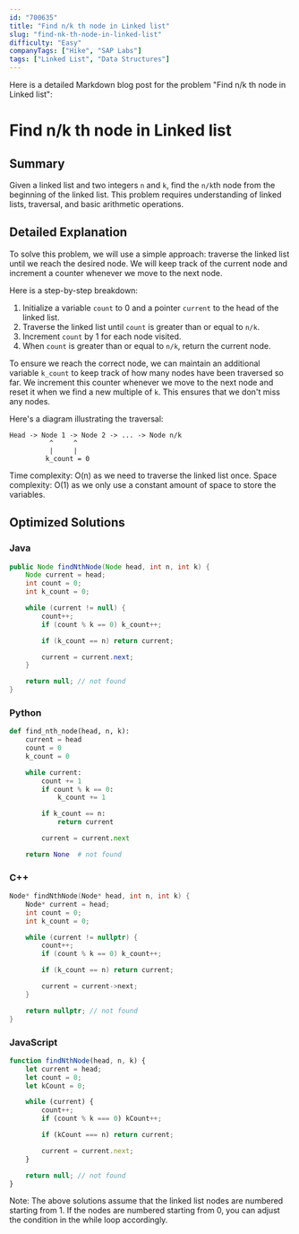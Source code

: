 ```yaml
---
id: "700635"
title: "Find n/k th node in Linked list"
slug: "find-nk-th-node-in-linked-list"
difficulty: "Easy"
companyTags: ["Hike", "SAP Labs"]
tags: ["Linked List", "Data Structures"]
---
```


Here is a detailed Markdown blog post for the problem "Find n/k th node in Linked list":

# Find n/k th node in Linked list
## Summary
Given a linked list and two integers `n` and `k`, find the `n/k`th node from the beginning of the linked list. This problem requires understanding of linked lists, traversal, and basic arithmetic operations.

## Detailed Explanation

To solve this problem, we will use a simple approach: traverse the linked list until we reach the desired node. We will keep track of the current node and increment a counter whenever we move to the next node.

Here is a step-by-step breakdown:

1. Initialize a variable `count` to 0 and a pointer `current` to the head of the linked list.
2. Traverse the linked list until `count` is greater than or equal to `n/k`.
3. Increment `count` by 1 for each node visited.
4. When `count` is greater than or equal to `n/k`, return the current node.

To ensure we reach the correct node, we can maintain an additional variable `k_count` to keep track of how many nodes have been traversed so far. We increment this counter whenever we move to the next node and reset it when we find a new multiple of `k`. This ensures that we don't miss any nodes.

Here's a diagram illustrating the traversal:
```
Head -> Node 1 -> Node 2 -> ... -> Node n/k
          ^     ^
          |     |
         k_count = 0
```
Time complexity: O(n) as we need to traverse the linked list once.
Space complexity: O(1) as we only use a constant amount of space to store the variables.

## Optimized Solutions

### Java
```java
public Node findNthNode(Node head, int n, int k) {
    Node current = head;
    int count = 0;
    int k_count = 0;

    while (current != null) {
        count++;
        if (count % k == 0) k_count++;

        if (k_count == n) return current;

        current = current.next;
    }

    return null; // not found
}
```

### Python
```python
def find_nth_node(head, n, k):
    current = head
    count = 0
    k_count = 0

    while current:
        count += 1
        if count % k == 0:
            k_count += 1

        if k_count == n:
            return current

        current = current.next

    return None  # not found
```

### C++
```cpp
Node* findNthNode(Node* head, int n, int k) {
    Node* current = head;
    int count = 0;
    int k_count = 0;

    while (current != nullptr) {
        count++;
        if (count % k == 0) k_count++;

        if (k_count == n) return current;

        current = current->next;
    }

    return nullptr; // not found
}
```

### JavaScript
```javascript
function findNthNode(head, n, k) {
    let current = head;
    let count = 0;
    let kCount = 0;

    while (current) {
        count++;
        if (count % k === 0) kCount++;

        if (kCount === n) return current;

        current = current.next;
    }

    return null; // not found
}
```

Note: The above solutions assume that the linked list nodes are numbered starting from 1. If the nodes are numbered starting from 0, you can adjust the condition in the while loop accordingly.